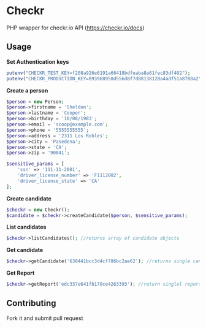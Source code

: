 # Checkr
PHP wrapper for checkr.io API (https://checkr.io/docs)

## Usage
**Set Authentication keys**
  ```PHP
putenv("CHECKR_TEST_KEY=f208a926e6191a66418bdfeaba8a61fec83df402");
putenv("CHECKR_PRODUCTION_KEY=893968950d556d8f7d88138128a4adf51a8788a2");
  ```

**Create a person**
```PHP
$person = new Person;
$person->firstname = 'Sheldon';
$person->lastname = 'Cooper';
$person->birthday = '10/08/1983';
$person->email = 'scoop@example.com';
$person->phone = '5555555555';
$person->address = '2311 Los Robles';
$person->city = 'Pasedena';
$person->state = 'CA';
$person->zip = '90041';

$sensitive_params = [
    'ssn' => '111-11-2001',
    'driver_license_number' => 'F1112002',
    'driver_license_state' => 'CA'
];
```

**Create candidate**
```PHP
$checkr = new Checkr();
$candidate = $checkr->createCandidate($person, $sensitive_params);
```

**List candidates**
```PHP
$checkr->listCandidates(); //returns array of candidate objects
```

**Get candidate**
```PHP
$checkr->getCandidate('630441bcc3d4cf786bc2ae62'); //returns single candidate object
```

**Get Report**
```PHP
$checkr->getReport('edc337e641fb170ce4263393'); //return singlel report object
```
## Contributing
Fork it and submit pull request
